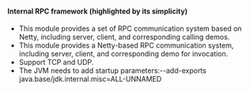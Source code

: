 #### Internal RPC framework (highlighted by its simplicity)

+ This module provides a set of RPC communication system based on Netty, including server, client, and corresponding
  calling demos.
+ This module provides a Netty-based RPC communication system, including server, client, and corresponding demo for
  invocation.
+ Support TCP and UDP.
+ The JVM needs to add startup parameters:--add-exports java.base/jdk.internal.misc=ALL-UNNAMED


